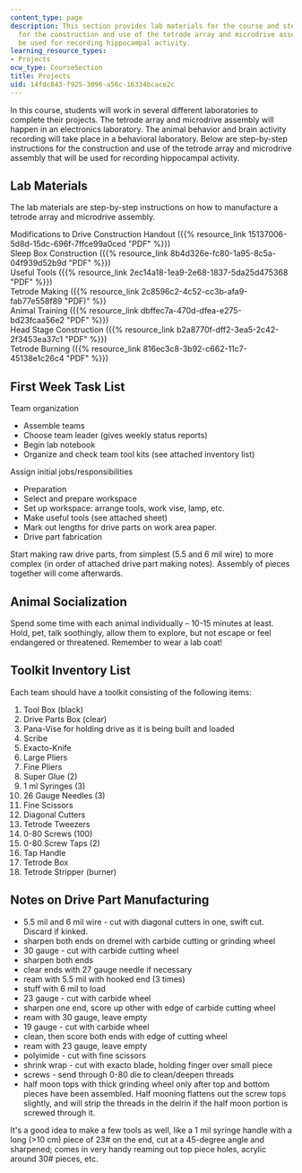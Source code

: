 ```yaml
---
content_type: page
description: This section provides lab materials for the course and step-by-step instructions
  for the construction and use of the tetrode array and microdrive assembly that will
  be used for recording hippocampal activity.
learning_resource_types:
- Projects
ocw_type: CourseSection
title: Projects
uid: 14fdc843-f925-3096-a56c-16334bcace2c
---
```


In this course, students will work in several different laboratories to complete their projects. The tetrode array and microdrive assembly will happen in an electronics laboratory. The animal behavior and brain activity recording will take place in a behavioral laboratory. Below are step-by-step instructions for the construction and use of the tetrode array and microdrive assembly that will be used for recording hippocampal activity.

Lab Materials
-------------

The lab materials are step-by-step instructions on how to manufacture a tetrode array and microdrive assembly.

Modifications to Drive Construction Handout ({{% resource_link 15137006-5d8d-15dc-696f-7ffce99a0ced "PDF" %}})  
Sleep Box Construction ({{% resource_link 8b4d326e-fc80-1a95-8c5a-04f939d52b9d "PDF" %}})  
Useful Tools ({{% resource_link 2ec14a18-1ea9-2e68-1837-5da25d475368 "PDF" %}})  
Tetrode Making ({{% resource_link 2c8596c2-4c52-cc3b-afa9-fab77e558f89 "PDF)" %}}  
Animal Training ({{% resource_link dbffec7a-470d-dfea-e275-bd23fcaa56e2 "PDF" %}})  
Head Stage Construction ({{% resource_link b2a8770f-dff2-3ea5-2c42-2f3453ea37c1 "PDF" %}})  
Tetrode Burning ({{% resource_link 816ec3c8-3b92-c662-11c7-45138e1c26c4 "PDF" %}})

First Week Task List
--------------------

Team organization

*   Assemble teams
*   Choose team leader (gives weekly status reports)
*   Begin lab notebook
*   Organize and check team tool kits (see attached inventory list)

Assign initial jobs/responsibilities

*   Preparation
*   Select and prepare workspace
*   Set up workspace: arrange tools, work vise, lamp, etc.
*   Make useful tools (see attached sheet)
*   Mark out lengths for drive parts on work area paper.
*   Drive part fabrication

Start making raw drive parts, from simplest (5.5 and 6 mil wire) to more complex (in order of attached drive part making notes). Assembly of pieces together will come afterwards.

Animal Socialization
--------------------

Spend some time with each animal individually – 10-15 minutes at least. Hold, pet, talk soothingly, allow them to explore, but not escape or feel endangered or threatened. Remember to wear a lab coat!

Toolkit Inventory List
----------------------

Each team should have a toolkit consisting of the following items:

1.  Tool Box (black)
2.  Drive Parts Box (clear)
3.  Pana-Vise for holding drive as it is being built and loaded
4.  Scribe
5.  Exacto-Knife
6.  Large Pliers
7.  Fine Pliers
8.  Super Glue (2)
9.  1 ml Syringes (3)
10.  26 Gauge Needles (3)
11.  Fine Scissors
12.  Diagonal Cutters
13.  Tetrode Tweezers
14.  0-80 Screws (100)
15.  0-80 Screw Taps (2)
16.  Tap Handle
17.  Tetrode Box
18.  Tetrode Stripper (burner)

Notes on Drive Part Manufacturing
---------------------------------

*   5.5 mil and 6 mil wire - cut with diagonal cutters in one, swift cut. Discard if kinked.
*   sharpen both ends on dremel with carbide cutting or grinding wheel
*   30 gauge - cut with carbide cutting wheel
*   sharpen both ends
*   clear ends with 27 gauge needle if necessary
*   ream with 5.5 mil with hooked end (3 times)
*   stuff with 6 mil to load
*   23 gauge - cut with carbide wheel
*   sharpen one end, score up other with edge of carbide cutting wheel
*   ream with 30 gauge, leave empty
*   19 gauge - cut with carbide wheel
*   clean, then score both ends with edge of cutting wheel
*   ream with 23 gauge, leave empty
*   polyimide - cut with fine scissors
*   shrink wrap - cut with exacto blade, holding finger over small piece
*   screws - send through 0-80 die to clean/deepen threads
*   half moon tops with thick grinding wheel only after top and bottom pieces have been assembled. Half mooning flattens out the screw tops slightly, and will strip the threads in the delrin if the half moon portion is screwed through it.

It's a good idea to make a few tools as well, like a 1 mil syringe handle with a long (>10 cm) piece of 23# on the end, cut at a 45-degree angle and sharpened; comes in very handy reaming out top piece holes, acrylic around 30# pieces, etc.